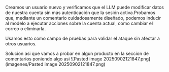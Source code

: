 Creamos un usuario nuevo y verificamos que el LLM puede modificar datos de nuestra cuenta sin más autenticación que la sesión activa.Probamos que, mediante un comentario cuidadosamente diseñado, podemos inducir al modelo a ejecutar acciones sobre la cuenta actual, como cambiar el correo o eliminarla.

Usamos esto como campo de pruebas para validar el ataque sin afectar a otros usuarios.

Solucion
asi que vamos a probar en algun producto en la seccion de comentarios
poniendo algo asi
![Pasted image 20250902121847.png](imagenes/Pasted image 20250902121847.png)
